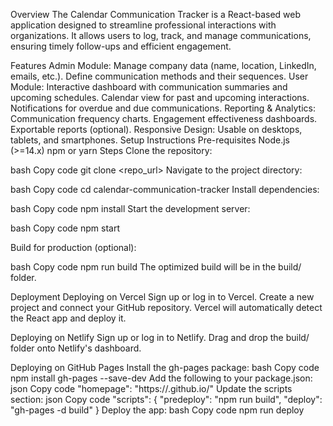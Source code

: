 Overview
The Calendar Communication Tracker is a React-based web application designed to streamline professional interactions with organizations. It allows users to log, track, and manage communications, ensuring timely follow-ups and efficient engagement.

Features
Admin Module:
Manage company data (name, location, LinkedIn, emails, etc.).
Define communication methods and their sequences.
User Module:
Interactive dashboard with communication summaries and upcoming schedules.
Calendar view for past and upcoming interactions.
Notifications for overdue and due communications.
Reporting & Analytics:
Communication frequency charts.
Engagement effectiveness dashboards.
Exportable reports (optional).
Responsive Design: Usable on desktops, tablets, and smartphones.
Setup Instructions
Pre-requisites
Node.js (>=14.x)
npm or yarn
Steps
Clone the repository:

bash
Copy code
git clone <repo_url>
Navigate to the project directory:

bash
Copy code
cd calendar-communication-tracker
Install dependencies:

bash
Copy code
npm install
Start the development server:

bash
Copy code
npm start

Build for production (optional):

bash
Copy code
npm run build
The optimized build will be in the build/ folder.

Deployment
Deploying on Vercel
Sign up or log in to Vercel.
Create a new project and connect your GitHub repository.
Vercel will automatically detect the React app and deploy it.

Deploying on Netlify
Sign up or log in to Netlify.
Drag and drop the build/ folder onto Netlify's dashboard.

Deploying on GitHub Pages
Install the gh-pages package:
bash
Copy code
npm install gh-pages --save-dev
Add the following to your package.json:
json
Copy code
"homepage": "https://<your-github-username>.github.io/<repo-name>"
Update the scripts section:
json
Copy code
"scripts": {
  "predeploy": "npm run build",
  "deploy": "gh-pages -d build"
}
Deploy the app:
bash
Copy code
npm run deploy
